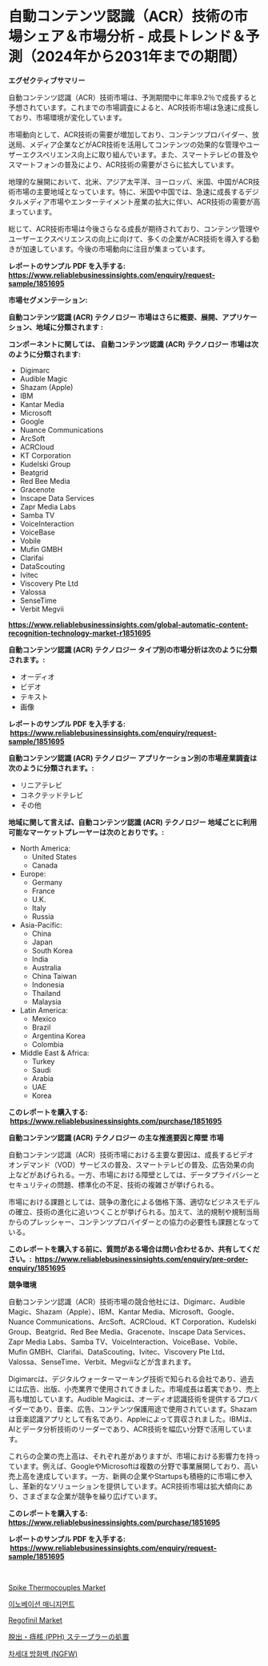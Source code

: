 <p><h1>自動コンテンツ認識（ACR）技術の市場シェア＆市場分析 - 成長トレンド＆予測（2024年から2031年までの期間）</h1></p><p><strong>エグゼクティブサマリー</strong></p>
<p><p>自動コンテンツ認識（ACR）技術市場は、予測期間中に年率9.2％で成長すると予想されています。これまでの市場調査によると、ACR技術市場は急速に成長しており、市場環境が変化しています。</p><p>市場動向として、ACR技術の需要が増加しており、コンテンツプロバイダー、放送局、メディア企業などがACR技術を活用してコンテンツの効果的な管理やユーザーエクスペリエンス向上に取り組んでいます。また、スマートテレビの普及やスマートフォンの普及により、ACR技術の需要がさらに拡大しています。</p><p>地理的な展開において、北米、アジア太平洋、ヨーロッパ、米国、中国がACR技術市場の主要地域となっています。特に、米国や中国では、急速に成長するデジタルメディア市場やエンターテイメント産業の拡大に伴い、ACR技術の需要が高まっています。</p><p>総じて、ACR技術市場は今後さらなる成長が期待されており、コンテンツ管理やユーザーエクスペリエンスの向上に向けて、多くの企業がACR技術を導入する動きが加速しています。今後の市場動向に注目が集まっています。</p></p>
<p><strong>レポートのサンプル PDF を入手する: <a href="https://www.reliablebusinessinsights.com/enquiry/request-sample/1851695">https://www.reliablebusinessinsights.com/enquiry/request-sample/1851695</a></strong></p>
<p><strong>市場セグメンテーション:</strong></p>
<p><strong> 自動コンテンツ認識 (ACR) テクノロジー 市場はさらに概要、展開、アプリケーション、地域に分類されます :</strong></p>
<p><strong>コンポーネントに関しては、 自動コンテンツ認識 (ACR) テクノロジー 市場は次のように分類されます: &nbsp;</strong></p>
<p><ul><li>Digimarc</li><li>Audible Magic</li><li>Shazam (Apple)</li><li>IBM</li><li>Kantar Media</li><li>Microsoft</li><li>Google</li><li>Nuance Communications</li><li>ArcSoft</li><li>ACRCloud</li><li>KT Corporation</li><li>Kudelski Group</li><li>Beatgrid</li><li>Red Bee Media</li><li>Gracenote</li><li>Inscape Data Services</li><li>Zapr Media Labs</li><li>Samba TV</li><li>VoiceInteraction</li><li>VoiceBase</li><li>Vobile</li><li>Mufin GMBH</li><li>Clarifai</li><li>DataScouting</li><li>Ivitec</li><li>Viscovery Pte Ltd</li><li>Valossa</li><li>SenseTime</li><li>Verbit
    Megvii</li></ul></p>
<p><strong><a href="https://www.reliablebusinessinsights.com/global-automatic-content-recognition-technology-market-r1851695">https://www.reliablebusinessinsights.com/global-automatic-content-recognition-technology-market-r1851695</a></strong></p>
<p><strong> 自動コンテンツ認識 (ACR) テクノロジー タイプ別の市場分析は次のように分類されます。:</strong></p>
<p><ul><li>オーディオ</li><li>ビデオ</li><li>テキスト</li><li>画像</li></ul></p>
<p><strong>レポートのサンプル PDF を入手する: &nbsp;<a href="https://www.reliablebusinessinsights.com/enquiry/request-sample/1851695">https://www.reliablebusinessinsights.com/enquiry/request-sample/1851695</a></strong></p>
<p><strong> 自動コンテンツ認識 (ACR) テクノロジー アプリケーション別の市場産業調査は次のように分類されます。:</strong></p>
<p><ul><li>リニアテレビ</li><li>コネクテッドテレビ</li><li>その他</li></ul></p>
<p><strong>地域に関して言えば、自動コンテンツ認識 (ACR) テクノロジー 地域ごとに利用可能なマーケットプレーヤーは次のとおりです。:</strong></p>
<p><ul>
    <li>
        North America:
        <ul>
            <li>United States</li>
            <li>Canada</li>
        </ul>
    </li>
    <li>
        Europe:
        <ul>
            <li>Germany</li>
            <li>France</li>
            <li>U.K.</li>
            <li>Italy</li>
            <li>Russia</li>
        </ul>
    </li>
    <li>
        Asia-Pacific:
        <ul>
            <li>China</li>
            <li>Japan</li>
            <li>South Korea</li>
            <li>India</li>
            <li>Australia</li>
            <li>China Taiwan</li>
            <li>Indonesia</li>
            <li>Thailand</li>
            <li>Malaysia</li>
        </ul>
    </li>
    <li>
        Latin America:
        <ul>
            <li>Mexico</li>
            <li>Brazil</li>
            <li>Argentina Korea</li>
            <li>Colombia</li>
        </ul>
    </li>
    <li>
        Middle East & Africa:
        <ul>
            <li>Turkey</li>
            <li>Saudi</li>
            <li>Arabia</li>
            <li>UAE</li>
            <li>Korea</li>
        </ul>
    </li>
    </ul></p>
<p><strong>このレポートを購入する: &nbsp;<a href="https://www.reliablebusinessinsights.com/purchase/1851695">https://www.reliablebusinessinsights.com/purchase/1851695</a></strong></p>
<p><strong>自動コンテンツ認識 (ACR) テクノロジー の主な推進要因と障壁 市場</strong></p>
<p><p>自動コンテンツ認識（ACR）技術市場における主要な要因は、成長するビデオオンデマンド（VOD）サービスの普及、スマートテレビの普及、広告効果の向上などがあげられる。一方、市場における障壁としては、データプライバシーとセキュリティの問題、標準化の不足、技術の複雑さが挙げられる。</p><p>市場における課題としては、競争の激化による価格下落、適切なビジネスモデルの確立、技術の進化に追いつくことが挙げられる。加えて、法的規制や規制当局からのプレッシャー、コンテンツプロバイダーとの協力の必要性も課題となっている。</p></p>
<p><strong>このレポートを購入する前に、質問がある場合は問い合わせるか、共有してください。:&nbsp; <a href="https://www.reliablebusinessinsights.com/enquiry/pre-order-enquiry/1851695">https://www.reliablebusinessinsights.com/enquiry/pre-order-enquiry/1851695</a></strong></p>
<p><strong>競争環境</strong></p>
<p><p>自動コンテンツ認識（ACR）技術市場の競合他社には、Digimarc、Audible Magic、Shazam（Apple）、IBM、Kantar Media、Microsoft、Google、Nuance Communications、ArcSoft、ACRCloud、KT Corporation、Kudelski Group、Beatgrid、Red Bee Media、Gracenote、Inscape Data Services、Zapr Media Labs、Samba TV、VoiceInteraction、VoiceBase、Vobile、Mufin GMBH、Clarifai、DataScouting、Ivitec、Viscovery Pte Ltd、Valossa、SenseTime、Verbit、Megviiなどが含まれます。</p><p>Digimarcは、デジタルウォーターマーキング技術で知られる会社であり、過去には広告、出版、小売業界で使用されてきました。市場成長は着実であり、売上高も増加しています。Audible Magicは、オーディオ認識技術を提供するプロバイダーであり、音楽、広告、コンテンツ保護用途で使用されています。Shazamは音楽認識アプリとして有名であり、Appleによって買収されました。IBMは、AIとデータ分析技術のリーダーであり、ACR技術を幅広い分野で活用しています。</p><p>これらの企業の売上高は、それぞれ差がありますが、市場における影響力を持っています。例えば、GoogleやMicrosoftは複数の分野で事業展開しており、高い売上高を達成しています。一方、新興の企業やStartupsも積極的に市場に参入し、革新的なソリューションを提供しています。ACR技術市場は拡大傾向にあり、さまざまな企業が競争を繰り広げています。</p></p>
<p><strong>このレポートを購入する: &nbsp; <a href="https://www.reliablebusinessinsights.com/purchase/1851695">https://www.reliablebusinessinsights.com/purchase/1851695</a></strong></p>
<p><strong>レポートのサンプル PDF を入手する: &nbsp;<a href="https://www.reliablebusinessinsights.com/enquiry/request-sample/1851695">https://www.reliablebusinessinsights.com/enquiry/request-sample/1851695</a></strong><strong></strong></p>
<p>&nbsp;</p>
<p><p><a href="https://issuu.com/reportprime-2/docs/spike-thermocouples-market-size-2030.pptx">Spike Thermocouples Market</a></p><p><a href="https://github.com/nhaiquang84/Market-Research-Report-List-1/blob/main/4680237102481.md">이노베이션 매니지먼트</a></p><p><a href="https://github.com/luckyshygirl/Market-Research-Report-List-4/blob/main/regofinil-market.md">Regofinil Market</a></p><p><a href="https://github.com/roulaayoub-saad/Market-Research-Report-List-1/blob/main/7267623107916.md">脱出・痔核 (PPH) ステープラーの処置</a></p><p><a href="https://github.com/gambitz1998/Market-Research-Report-List-1/blob/main/4601657102480.md">차세대 방화벽 (NGFW)</a></p></p>